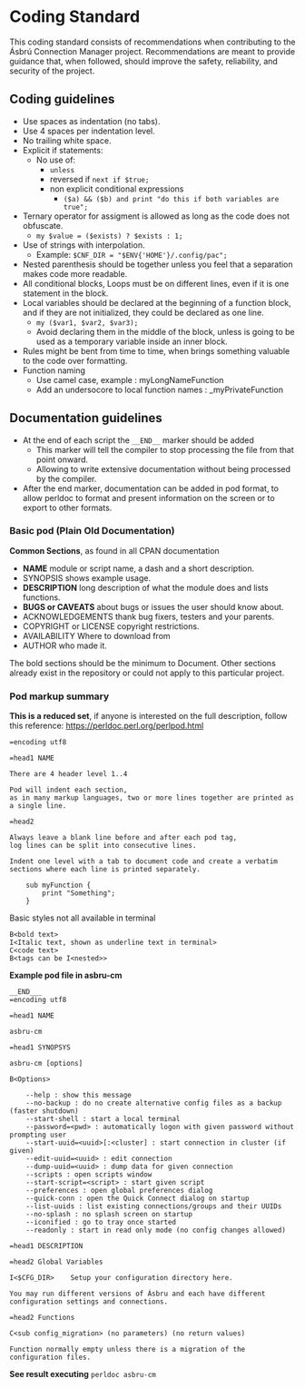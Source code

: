 # Coding Standard

This coding standard consists of recommendations when contributing to the Ásbrú
Connection Manager project. Recommendations are meant to provide guidance that,
when followed, should improve the safety, reliability, and security of the
project.

## Coding guidelines

- Use spaces as indentation (no tabs).
- Use 4 spaces per indentation level.
- No trailing white space.
- Explicit if statements:
  - No use of:
    - `unless`
    - reversed if `next if $true;`
    - non explicit conditional expressions
      - `($a) && ($b) and print "do this if both variables are true";`
- Ternary operator for assigment is allowed as long as the code does not
  obfuscate.
  - `my $value = ($exists) ? $exists : 1;`
- Use of strings with interpolation.
  - Example: `$CNF_DIR = "$ENV{'HOME'}/.config/pac";`
- Nested parenthesis should be together unless you feel that a separation makes
  code more readable.
- All conditional blocks, Loops must be on different lines, even if it is one
  statement in the block.
- Local variables should be declared at the beginning of a function block, and
  if they are not initialized, they could be declared as one line.
  - `my ($var1, $var2, $var3);`
  - Avoid declaring them in the middle of the block, unless is going to be used
    as a temporary variable inside an inner block.
- Rules might be bent from time to time, when brings something valuable to the
  code over formatting.
- Function naming
  - Use camel case, example : myLongNameFunction
  - Add an undersocore to local function names : \_myPrivateFunction

## Documentation guidelines

- At the end of each script the `__END__` marker should be added
  - This marker will tell the compiler to stop processing the file from that
    point onward.
  - Allowing to write extensive documentation without being processed by the
    compiler.
- After the end marker, documentation can be added in pod format, to allow
  perldoc to format and present information on the screen or to export to other
  formats.

### Basic pod (Plain Old Documentation)

**Common Sections**, as found in all CPAN documentation

- **NAME** module or script name, a dash and a short description.
- SYNOPSIS shows example usage.
- **DESCRIPTION** long description of what the module does and lists functions.
- **BUGS or CAVEATS** about bugs or issues the user should know about.
- ACKNOWLEDGEMENTS thank bug fixers, testers and your parents.
- COPYRIGHT or LICENSE copyright restrictions.
- AVAILABILITY Where to download from
- AUTHOR who made it.

The bold sections should be the minimum to Document. Other sections already
exist in the repository or could not apply to this particular project.

### Pod markup summary

**This is a reduced set**, if anyone is interested on the full description,
follow this reference: https://perldoc.perl.org/perlpod.html

```pod
=encoding utf8

=head1 NAME

There are 4 header level 1..4

Pod will indent each section,
as in many markup languages, two or more lines together are printed as a single line.

=head2

Always leave a blank line before and after each pod tag,
log lines can be split into consecutive lines.

Indent one level with a tab to document code and create a verbatim sections where each line is printed separately.

    sub myFunction {
        print "Something";
    }

```

Basic styles not all available in terminal

```pod
B<bold text>
I<Italic text, shown as underline text in terminal>
C<code text>
B<tags can be I<nested>>
```

**Example pod file in asbru-cm**

```
__END___
=encoding utf8

=head1 NAME

asbru-cm

=head1 SYNOPSYS

asbru-cm [options]

B<Options>

    --help : show this message
    --no-backup : do no create alternative config files as a backup (faster shutdown)
    --start-shell : start a local terminal
    --password=<pwd> : automatically logon with given password without prompting user
    --start-uuid=<uuid>[:<cluster] : start connection in cluster (if given)
    --edit-uuid=<uuid> : edit connection
    --dump-uuid=<uuid> : dump data for given connection
    --scripts : open scripts window
    --start-script=<script> : start given script
    --preferences : open global preferences dialog
    --quick-conn : open the Quick Connect dialog on startup
    --list-uuids : list existing connections/groups and their UUIDs
    --no-splash : no splash screen on startup
    --iconified : go to tray once started
    --readonly : start in read only mode (no config changes allowed)

=head1 DESCRIPTION

=head2 Global Variables

I<$CFG_DIR>    Setup your configuration directory here.

You may run different versions of Ásbru and each have different configuration settings and connections.

=head2 Functions

C<sub config_migration> (no parameters) (no return values)

Function normally empty unless there is a migration of the configuration files.

```

**See result executing** `perldoc asbru-cm`
